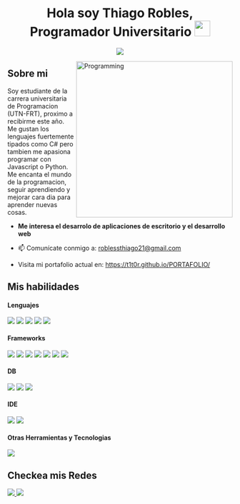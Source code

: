 <h1 align="center">Hola soy Thiago Robles, Programador Universitario <img src="https://media.giphy.com/media/hvRJCLFzcasrR4ia7z/giphy.gif" width="35"></h1>

<p align="center">
  <a href="https://github.com/DenverCoder1/readme-typing-svg"><img src="https://readme-typing-svg.herokuapp.com?font=Time+New+Roman&color=%23C8BE25&size=25&center=true&vCenter=true&width=600&height=100&lines=SI+PUEDES+IMAGINARLO,+PUEDES+PROGRAMARLO;Alejandro+Taboada.;"></a>
</p>


<img align="right" width=350px alt="Programming" src="https://media3.giphy.com/media/v1.Y2lkPTc5MGI3NjExeWhtcHFmODRvaGh4NGlheXYwNTg0OHRkOXRsdHVtMWZkaWViOGFyaSZlcD12MV9pbnRlcm5hbF9naWZfYnlfaWQmY3Q9Zw/qgQUggAC3Pfv687qPC/giphy.gif" />

 
 ## Sobre mi
Soy estudiante de la carrera universitaria de Programacion (UTN-FRT), proximo a recibirme este año. Me gustan los lenguajes fuertemente tipados como C# pero tambien me apasiona programar con Javascript o Python. Me encanta el mundo de la programacion, seguir aprendiendo y mejorar cara dia para aprender nuevas cosas.

* **Me interesa el desarrolo de aplicaciones de escritorio y el desarrollo web**

- 📫 Comunícate conmigo a: <a href="roblessthiago21@gmail.com">roblessthiago21@gmail.com</a>

- Visita mi portafolio actual en: <a href="https://t1t0r.github.io/PORTAFOLIO/">https://t1t0r.github.io/PORTAFOLIO/</a>

## Mis habilidades

<h4> Lenguajes </h4>
<span> 
  <img src="https://img.shields.io/badge/HTML5-E34F26?style=for-the-badge&logo=html5&logoColor=white">
  <img src="https://img.shields.io/badge/CSS3-1572B6?style=for-the-badge&logo=css3&logoColor=white">
  <img src="https://img.shields.io/badge/javascript-%23323330.svg?style=for-the-badge&logo=javascript&logoColor=%23F7DF1E">
  <img src="https://img.shields.io/badge/typescript-%23007ACC.svg?style=for-the-badge&logo=typescript&logoColor=white">
  <img src="https://img.shields.io/badge/c%23-%23239120.svg?style=for-the-badge&logo=csharp&logoColor=white">
</span>

<h4> Frameworks </h4>
<span>
  <img src="https://img.shields.io/badge/.NET-5C2D91?style=for-the-badge&logo=.net&logoColor=white">
  <img src="https://img.shields.io/badge/react_native-%2320232a.svg?style=for-the-badge&logo=react&logoColor=%2361DAFB">
  <img src="https://img.shields.io/badge/react-%2320232a.svg?style=for-the-badge&logo=react&logoColor=%2361DAFB">
  <img src="https://img.shields.io/badge/bootstrap-%238511FA.svg?style=for-the-badge&logo=bootstrap&logoColor=white">
  <img src="https://img.shields.io/badge/node.js-6DA55F?style=for-the-badge&logo=node.js&logoColor=white">
  <img src="https://img.shields.io/badge/express.js-%23404d59.svg?style=for-the-badge&logo=express&logoColor=%2361DAFB">
  <img src="https://img.shields.io/badge/tailwindcss-%2338B2AC.svg?style=for-the-badge&logo=tailwind-css&logoColor=white">

</span>

<h4> DB </h4>
<span>
  <img src="https://img.shields.io/badge/Microsoft%20SQL%20Server-CC2927?style=for-the-badge&logo=microsoft%20sql%20server&logoColor=white">
  <img src="https://img.shields.io/badge/sqlite-%2307405e.svg?style=for-the-badge&logo=sqlite&logoColor=white">
  <img src="https://img.shields.io/badge/mysql-4479A1.svg?style=for-the-badge&logo=mysql&logoColor=white">
  
</span>

<h4> IDE </h4>
<span>
<img src="https://img.shields.io/badge/Visual%20Studio-5C2D91.svg?style=for-the-badge&logo=visual-studio&logoColor=white)">
<img src="https://img.shields.io/badge/Visual_Studio_Code-0078D4?style=for-the-badge&logo=visual%20studio%20code&logoColor=white">


<h4> Otras Herramientas y Tecnologias </h4>
<span>
  <img src="https://img.shields.io/badge/Git-F05032?style=for-the-badge&logo=git&logoColor=white">

</span>

## Checkea mis Redes
<a href="https://www.instagram.com/isstitooo/?hl=es">
<img src="https://img.shields.io/badge/Instagram-%23E4405F.svg?style=for-the-badge&logo=Instagram&logoColor=white">

<a href="https://www.linkedin.com/in/thiago-robles-33a43631a/">
<img src="https://img.shields.io/badge/linkedin-%230077B5.svg?style=for-the-badge&logo=linkedin&logoColor=white">


